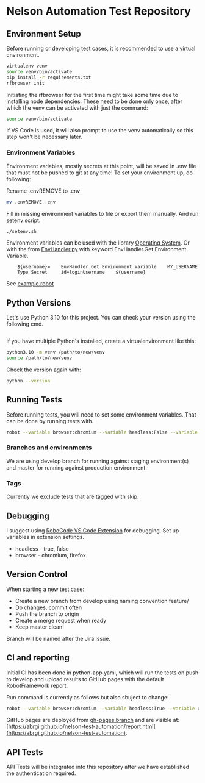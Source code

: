 # Nelson Automation Test Repository

## Environment Setup

Before running or developing test cases, it is recommended to use a virtual environment.

``` bash
virtualenv venv
source venv/bin/activate
pip install -r requirements.txt
rfbrowser init
```

Initiating the rfbrowser for the first time might take some time due to installing node dependencies. These need to be done only once, after which the venv can be activated with just the command:

``` bash
source venv/bin/activate
```

If VS Code is used, it will also prompt to use the venv automatically so this step won't be necessary later.

### Environment Variables

Environment variables, mostly secrets at this point, will be saved in .env file that must not be pushed to git at any time! To set your environment up, do following:

Rename .envREMOVE to .env

``` bash
mv .envREMOVE .env
```

Fill in missing environment variables to file or export them manually. And run setenv script.

``` bash
./setenv.sh
```

Environment variables can be used with the library [Operating System](https://robotframework.org/robotframework/latest/libraries/OperatingSystem.html#Get%20Environment%20Variable). Or with the from [EnvHandler.py](resources/libraries/EnvHandler.py) with keyword EnvHandler.Get Environment Variable.

``` robot
    ${username}=    EnvHandler.Get Environment Variable    MY_USERNAME
    Type Secret     id=loginUsername    ${username}
```

See [example.robot](/testsuites/example.robot)
## Python Versions

Let's use Python 3.10 for this project. You can check your version using the following cmd.

```python --version
```

If you have multiple Python's installed, create a virtualenvironment like this:

``` bash
python3.10 -m venv /path/to/new/venv
source /path/to/new/venv
```

Check the version again with:

``` bash
python --version
```

## Running Tests

Before running tests, you will need to set some environment variables. That can be done by running tests with.

``` bash
robot --variable browser:chromium --variable headless:False --variable url:https://test4.omenahotels.com/ testsuites/
```

### Branches and environments

We are using develop branch for running against staging environment(s) and master for running against production environment.

### Tags

Currently we exclude tests that are tagged with skip.

## Debugging

I suggest using [RoboCode VS Code Extension](https://github.com/d-biehl/robotcode) for debugging. Set up variables in extension settings.

- headless - true, false
- browser - chromium, firefox

## Version Control

When starting a new test case:

- Create a new branch from develop using naming convention feature/<Jira ticket id> <Description>
- Do changes, commit often
- Push the branch to origin
- Create a merge request when ready
- Keep master clean!

Branch will be named after the Jira issue.

## CI and reporting

Initial CI has been done in python-app.yaml, which will run the tests on push to develop and upload results to GitHub pages with the default RobotFramework report.

Run command is currently as follows but also sbuject to change:

```bash
robot --variable browser:chromium --variable headless:True --variable url:https://test4.omenahotels.com/ --variable MUI-Link:https://admin.nelson.management/#/login --outputdir reports/ testsuites/
```

GitHub pages are deployed from [gh-pages branch](https://github.com/ABRGI/nelson-test-automation/tree/gh-pages) and are visible at: 
[https://abrgi.github.io/nelson-test-automation/report.html](https://abrgi.github.io/nelson-test-automation).

## API Tests

API Tests will be integrated into this repository after we have established the authentication required.

